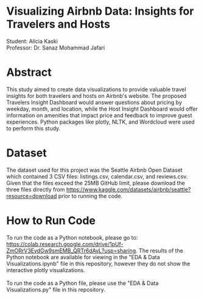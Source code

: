 # Visualizing Airbnb Data: Insights for Travelers and Hosts

Student: Alicia Kaski <br>
Professor: Dr. Sanaz Mohammad Jafari

# Abstract
This study aimed to create data visualizations to provide valuable travel insights for both travelers and hosts on Airbnb's website. The proposed Travelers Insight Dashboard would answer questions about pricing by weekday, month, and location, while the Host Insight Dashboard would offer information on amenities that impact price and feedback to improve guest experiences. Python packages like plotly, NLTK, and Wordcloud were used to perform this study.

# Dataset
The dataset used for this project was the Seattle Airbnb Open Dataset which contained 3 CSV files: listings.csv, calendar.csv, and reviews.csv. <br>
Given that the files exceed the 25MB GitHub limit, please download the three files directly from https://www.kaggle.com/datasets/airbnb/seattle?resource=download prior to running the code. 

# How to Run Code
To run the code as a Python notebook, please go to: https://colab.research.google.com/drive/1pUf-ZmORrV3EydGw9smEMB_QRTr6dAvL?usp=sharing. The results of the Python notebook are available for viewing in the "EDA & Data Visualizations.ipynb" file in this repository, however they do not show the interactive plotly visualizations. <br> <br>
To run the code as a Python file, please use the "EDA & Data Visualizations.py" file in this repository.

